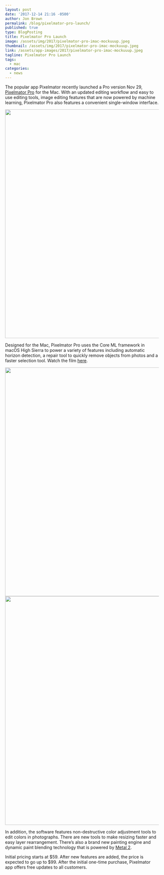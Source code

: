```yaml
---
layout: post
date: '2017-12-14 21:16 -0500'
author: Jon Brown
permalink: /blog/pixelmator-pro-launch/
published: true
type: BlogPosting
title: Pixelmator Pro Launch
image: /assets/img/2017/pixelmator-pro-imac-mockuuup.jpeg
thumbnail: /assets/img/2017/pixelmator-pro-imac-mockuuup.jpeg
link: /assets/app-images/2017/pixelmator-pro-imac-mockuuup.jpeg
tagline: Pixelmator Pro Launch
tags:
  - mac
categories:
  - news
---
```

The popular app Pixelmator recently launched a Pro version Nov 29, [Pixelmator Pro](https://www.pixelmator.com/pro/) for the Mac. With an updated editing workflow and easy to use editing tools, image editing features that are now powered by machine learning, Pixelmator Pro also features a convenient single-window interface.

<img src="{{ site.site_cdn }}/assets/img/blog/2017/pixelmator/pixelmator_image_1.jpg" class="img-fluid rounded m-2" width="750">

Designed for the Mac, Pixelmator Pro uses the Core ML framework in macOS High Sierra to power a variety of features including automatic horizon detection, a repair tool to quickly remove objects from photos and a faster selection tool. Watch the film [here](https://www.pixelmator.com/pro/#overview-film).

<img src="{{ site.site_cdn }}/assets/img/blog/2017/pixelmator/pixelmator_image_2.jpg" class="img-fluid rounded m-2" width="750">

<img src="{{ site.site_cdn }}/assets/img/blog/2017/pixelmator/pixelmator_image_3.jpg" class="img-fluid rounded m-2" width="750">

In addition, the software features non-destructive color adjustment tools to edit colors in photographs. There are new tools to make resizing faster and easy layer rearrangement. There’s also a brand new painting engine and dynamic paint blending technology that is powered by [Metal 2](https://developer.apple.com/metal/).

Initial pricing starts at $59. After new features are added, the price is expected to go up to $99. After the initial one-time purchase, Pixelmator app offers free updates to all customers.
